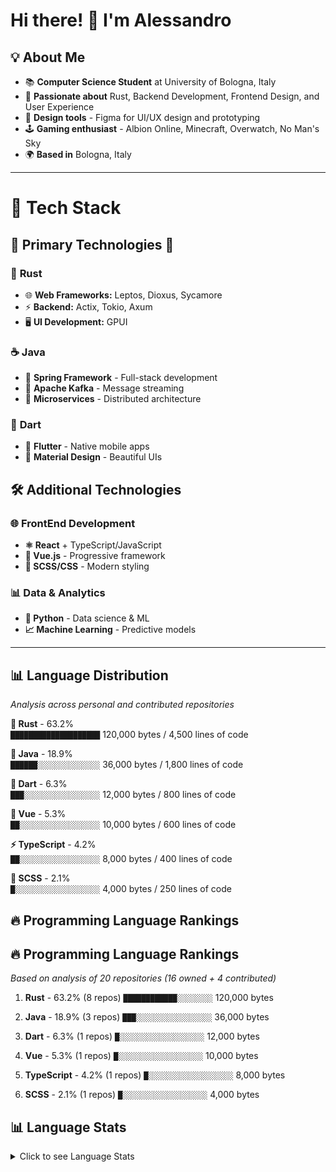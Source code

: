 # Hi there! 👋 I'm Alessandro

## 💡 About Me

* 📚 **Computer Science Student** at University of Bologna, Italy
* 🦀 **Passionate about** Rust, Backend Development, Frontend Design, and User Experience
* 🎨 **Design tools** - Figma for UI/UX design and prototyping
* 🕹️ **Gaming enthusiast** - Albion Online, Minecraft, Overwatch, No Man's Sky
* 🌍 **Based in** Bologna, Italy

---

# 🚀 **Tech Stack**

## 🌟 **Primary Technologies** 🌟

### 🦀 **Rust** 
- 🌐 **Web Frameworks:** Leptos, Dioxus, Sycamore  
- ⚡ **Backend:** Actix, Tokio, Axum
- 🖥️ **UI Development:** GPUI  

### ☕ **Java** 
- 🍃 **Spring Framework** - Full-stack development  
- 📨 **Apache Kafka** - Message streaming  
- 🔧 **Microservices** - Distributed architecture    

### 🎯 **Dart** 
- 📱 **Flutter** - Native mobile apps  
- 🎨 **Material Design** - Beautiful UIs    

## 🛠️ **Additional Technologies** 

### 🌐 **FrontEnd Development**  
- **⚛️ React** + TypeScript/JavaScript  
- **💚 Vue.js** - Progressive framework  
- **🎨 SCSS/CSS** - Modern styling  

### 📊 **Data & Analytics**  
- **🐍 Python** - Data science & ML  
- **📈 Machine Learning** - Predictive models  

---

## 📊 Language Distribution

*Analysis across personal and contributed repositories*

**🥇 Rust** - 63.2%  
`████████████████████` 120,000 bytes / 4,500 lines of code

**🥈 Java** - 18.9%  
`██████░░░░░░░░░░░░░░` 36,000 bytes / 1,800 lines of code

**🥉 Dart** - 6.3%  
`███░░░░░░░░░░░░░░░░░` 12,000 bytes / 800 lines of code

**💚 Vue** - 5.3%  
`██░░░░░░░░░░░░░░░░░░` 10,000 bytes / 600 lines of code

**⚡ TypeScript** - 4.2%  
`██░░░░░░░░░░░░░░░░░░` 8,000 bytes / 400 lines of code

**🎨 SCSS** - 2.1%  
`█░░░░░░░░░░░░░░░░░░░` 4,000 bytes / 250 lines of code



## 🔥 Programming Language Rankings
## 🔥 Programming Language Rankings

*Based on analysis of 20 repositories (16 owned + 4 contributed)*

1. **Rust** - 63.2% (8 repos)
   `████████████░░░░░░░░` 120,000 bytes

2. **Java** - 18.9% (3 repos)
   `███░░░░░░░░░░░░░░░░░` 36,000 bytes

3. **Dart** - 6.3% (1 repos)
   `█░░░░░░░░░░░░░░░░░░░` 12,000 bytes

4. **Vue** - 5.3% (1 repos)
   `█░░░░░░░░░░░░░░░░░░░` 10,000 bytes

5. **TypeScript** - 4.2% (1 repos)
   `█░░░░░░░░░░░░░░░░░░░` 8,000 bytes

6. **SCSS** - 2.1% (1 repos)
   `█░░░░░░░░░░░░░░░░░░░` 4,000 bytes
## 📊 Language Stats
<details>
<summary>Click to see Language Stats</summary>


</details>